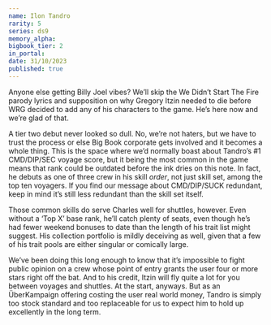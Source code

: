 ```yaml
---
name: Ilon Tandro
rarity: 5
series: ds9
memory_alpha:
bigbook_tier: 2
in_portal:
date: 31/10/2023
published: true
---
```


Anyone else getting Billy Joel vibes? We’ll skip the We Didn’t Start The Fire parody lyrics and supposition on why Gregory Itzin needed to die before WRG decided to add any of his characters to the game. He’s here now and we’re glad of that.

A tier two debut never looked so dull. No, we’re not haters, but we have to trust the process or else Big Book corporate gets involved and it becomes a whole thing. This is the space where we’d normally boast about Tandro’s #1 CMD/DIP/SEC voyage score, but it being the most common in the game means that rank could be outdated before the ink dries on this note. In fact, he debuts as one of three crew in his skill *order*, not just skill set, among the top ten voyagers. If you find our message about CMD/DIP/SUCK redundant, keep in mind it’s still less redundant than the skill set itself.

Those common skills do serve Charles well for shuttles, however. Even without a ‘Top X’ base rank, he’ll catch plenty of seats, even though he’s had fewer weekend bonuses to date than the length of his trait list might suggest. His collection portfolio is mildly deceiving as well, given that a few of his trait pools are either singular or comically large.

We’ve been doing this long enough to know that it’s impossible to fight public opinion on a crew whose point of entry grants the user four or more stars right off the bat. And to his credit, Itzin will fly quite a lot for you between voyages and shuttles. At the start, anyways. But as an ÜberKampaign offering costing the user real world money, Tandro is simply too stock standard and too replaceable for us to expect him to hold up excellently in the long term.
